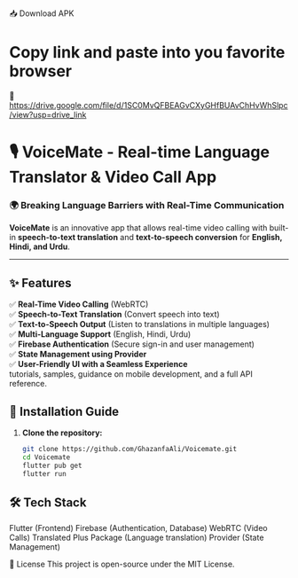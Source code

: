 📥 Download APK
# Copy link and paste into you favorite browser
🔗 https://drive.google.com/file/d/1SC0MvQFBEAGvCXyGHfBUAvChHvWhSlpc/view?usp=drive_link

# 🎙️ VoiceMate - Real-time Language Translator & Video Call App

### 🌍 **Breaking Language Barriers with Real-Time Communication**

**VoiceMate** is an innovative app that allows real-time video calling with built-in **speech-to-text translation** and **text-to-speech conversion** for **English, Hindi, and Urdu**.  

---

## ✨ Features  
✅ **Real-Time Video Calling** (WebRTC)  
✅ **Speech-to-Text Translation** (Convert speech into text)  
✅ **Text-to-Speech Output** (Listen to translations in multiple languages)  
✅ **Multi-Language Support** (English, Hindi, Urdu)  
✅ **Firebase Authentication** (Secure sign-in and user management)  
✅ **State Management using Provider**  
✅ **User-Friendly UI with a Seamless Experience**  
 tutorials,
samples, guidance on mobile development, and a full API reference.


## 🚀 Installation Guide  
1. **Clone the repository:**  
   ```sh
   git clone https://github.com/GhazanfaAli/Voicemate.git
   cd Voicemate
   flutter pub get
   flutter run

## 🛠️ Tech Stack
Flutter (Frontend)
Firebase (Authentication, Database)
WebRTC (Video Calls)
Translated Plus Package (Language translation)
Provider (State Management)

📝 License
This project is open-source under the MIT License.
